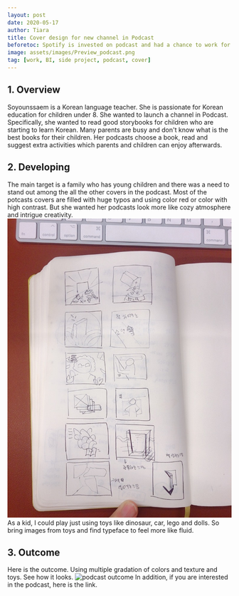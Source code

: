 ```yaml
---
layout: post
date: 2020-05-17
author: Tiara
title: Cover design for new channel in Podcast
beforetoc: Spotify is invested on podcast and had a chance to work for a new channel preparing a podcast in Korean.
image: assets/images/Preview_podcast.png
tag: [work, BI, side project, podcast, cover]
---
```


## 1. Overview
Soyounssaem is a Korean language teacher. She is passionate for Korean education for children under 8. She wanted to launch a channel in Podcast. Specifically, she wanted to read good storybooks for children who are starting to learn Korean. Many parents are busy and don't know what is the best books for their children. Her podcasts choose a book, read and suggest extra activities which parents and children can enjoy afterwards. 

## 2. Developing
The main target is a family who has young children and there was a need to stand out among the all the other covers in the podcast. 
Most of the potcasts covers are filled with huge typos and using color red or color with high contrast. But she wanted her podcasts look more like cozy atmosphere and intrigue creativity. 
![podcast ideation sketch](/assets/images/podcast-ideation.JPG)
As a kid, I could play just using toys like dinosaur, car, lego and dolls. So bring images from toys and find typeface to feel more like fluid. 

## 3. Outcome
Here is the outcome. Using multiple gradation of colors and texture and toys. See how it looks.
![podcast outcome](/assets/images/Podcast_Thubmnails.png)
In addition, if you are interested in the podcast, here is the link. <a href="https://podcasts.apple.com/kr/podcast/%EC%86%8C%EC%97%B0%EC%8C%A4%EA%B3%BC-%EA%B7%B8%EB%A6%BC%EB%8F%99%ED%99%94%EC%B1%85-%EC%9D%BD%EC%9E%90/id1515196087?l=en" target="_blank">
